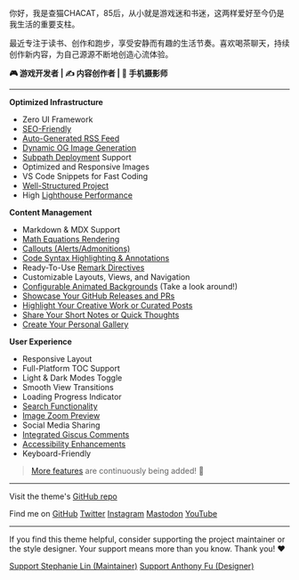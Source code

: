 你好，我是查猫CHACAT，85后，从小就是游戏迷和书迷，这两样爱好至今仍是我生活的重要支柱。

最近专注于读书、创作和跑步，享受安静而有趣的生活节奏。喜欢喝茶聊天，持续创作新内容，为自己源源不断地创造心流体验。

**🎮 游戏开发者 | ✍️ 内容创作者 | 📱 手机摄影师**

---

**Optimized Infrastructure**

- Zero UI Framework
- [SEO-Friendly](./blog/faqs-and-known-issues/#about-seo-and-accessibility)
- [Auto-Generated RSS Feed](./blog/faqs-and-known-issues/#rss-subscription-scope)
- [Dynamic OG Image Generation](./blog/about-open-graph-images/)
- [Subpath Deployment](./blog/basic-configuration/#configuring-site) Support
- Optimized and Responsive Images
- VS Code Snippets for Fast Coding
- [Well-Structured Project](./blog/project-structure/)
- High [Lighthouse Performance](./blog/faqs-and-known-issues/#lighthouse-scores)

**Content Management**

- Markdown & MDX Support
- [Math Equations Rendering](./blog/faqs-and-known-issues/#choosing-a-math-rendering-engine)
- [Callouts (Alerts/Admonitions)](./blog/markdown-mdx-extended-features/#callouts-alerts--admonitions)
- [Code Syntax Highlighting & Annotations](./blog/markdown-mdx-extended-features/#fully-featured-code-blocks)
- Ready-To-Use [Remark Directives](./blog/markdown-mdx-extended-features/#image-caption--link-image)
- Customizable Layouts, Views, and Navigation
- [Configurable Animated Backgrounds](./blog/faqs-and-known-issues/#page-backgrounds) (Take a look around!)
- [Showcase Your GitHub Releases and PRs](./blog/customizing-github-activity-pages)
- [Highlight Your Creative Work or Curated Posts](./blog/recreating-current-pages/#highlights)
- [Share Your Short Notes or Quick Thoughts](./blog/recreating-current-pages/#shorts)
- [Create Your Personal Gallery](./blog/recreating-current-pages/#photos)

**User Experience**

- Responsive Layout
- Full-Platform TOC Support
- Light & Dark Modes Toggle
- Smooth View Transitions
- Loading Progress Indicator
- [Search Functionality](./blog/faqs-and-known-issues/#search-functionality)
- [Image Zoom Preview](./blog/faqs-and-known-issues/#image-zoom)
- Social Media Sharing
- [Integrated Giscus Comments](./blog/advanced-configuration/#configure-giscus-comments)
- [Accessibility Enhancements](./blog/faqs-and-known-issues/#about-seo-and-accessibility)
- Keyboard-Friendly

> [More features](https://github.com/users/lin-stephanie/projects/4) are continuously being added! 🚀

---

<p>
  Visit the theme's
  <a
    class="inline-block ml-1.5 op-75"
    href="https://github.com/lin-stephanie/astro-antfustyle-theme"
  >
  <span i-simple-icons-github></span> GitHub repo</a>
</p>

<p>
  <span class="inline-block mr-1.5 mb-2">Find me on</span>
  <span class="inline-flex flex-wrap gap-2 op-75">
    <a href="https://github.com/lin-stephanie/astro-antfustyle-theme">
      <span i-simple-icons-github></span> GitHub</a>
    <a href="https://github.com/lin-stephanie/astro-antfustyle-theme">
      <span i-ri-twitter-x-fill></span> Twitter</a>
    <a href="https://github.com/lin-stephanie/astro-antfustyle-theme">
      <span i-simple-icons-instagram></span> Instagram</a>
    <a href="https://github.com/lin-stephanie/astro-antfustyle-theme">
      <span i-simple-icons-mastodon></span> Mastodon</a>
    <a href="https://github.com/lin-stephanie/astro-antfustyle-theme">
      <span i-simple-icons-youtube></span> YouTube</a>
  </span>
</p>

---

If you find this theme helpful, consider supporting the project maintainer or the style designer. Your support means more than you know. Thank you! ❤️

<div class="flex flex-wrap gap-4">
  <a class="btn-rose" href="https://github.com/sponsors/lin-stephanie">
    <span class="i-ph-heart-duotone"></span> Support Stephanie Lin (Maintainer)</a>
  <a class="btn-yellow" href="https://github.com/sponsors/antfu">
    <span class="i-ph-lightning-duotone"></span> Support Anthony Fu (Designer)</a>
</div>
